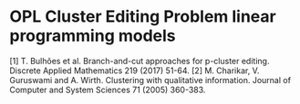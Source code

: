 # OPL Cluster Editing Problem linear programming models

[1] T. Bulhões et al. Branch-and-cut approaches for p-cluster editing. Discrete Applied Mathematics 219 (2017) 51-64.
[2] M. Charikar, V. Guruswami and A. Wirth. Clustering with qualitative information. Journal of Computer and System Sciences 71 (2005) 360-383.

